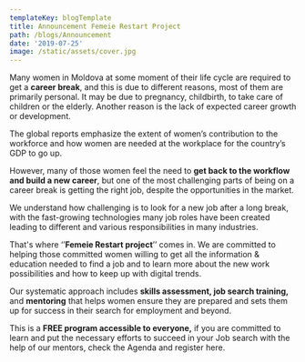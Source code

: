 ```yaml
---
templateKey: blogTemplate
title: Announcement Femeie Restart Project
path: /blogs/Announcement
date: '2019-07-25'
image: /static/assets/cover.jpg
---
```

Many women in Moldova at some moment of their life cycle are required to get a **career break**, and this is due to different reasons, most of them are primarily personal. It may be due to pregnancy, childbirth, to take care of children or the elderly. Another reason is the lack of expected career growth or development.

The global reports emphasize the extent of women’s contribution to the workforce and how women are needed at the workplace for the country’s GDP to go up.

However, many of those women feel the need to **get back to the workflow and build a new career**, but one of the most challenging parts of being on a career break is getting the right job, despite the opportunities in the market.

We understand how challenging is to look for a new job after a long break, with the fast-growing technologies many job roles have been created leading to different and various responsibilities in many industries.

That's where ‘’**Femeie Restart project**’’ comes in. We are committed to helping those committed women willing to get all the information & education needed to find a job and to learn more about the new work possibilities and how to keep up with digital trends. 

Our systematic approach includes **skills assessment, job search training,** and **mentoring** that helps women ensure they are prepared and sets them up for success in their search for employment and beyond.

This is a **FREE program accessible to everyone,** if you are committed to learn and put the necessary efforts to succeed in your Job search with the help of our mentors, check the Agenda and register here.
